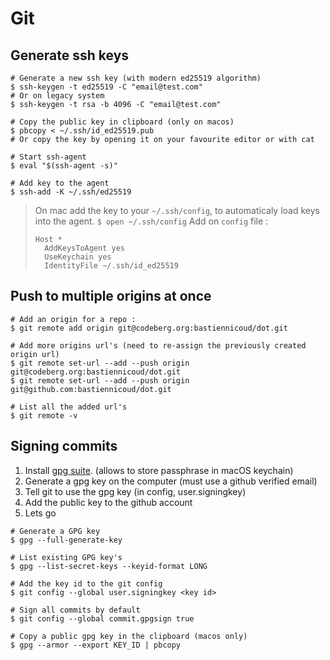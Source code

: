 # Git

## Generate ssh keys
```
# Generate a new ssh key (with modern ed25519 algorithm)
$ ssh-keygen -t ed25519 -C "email@test.com"
# Or on legacy system
$ ssh-keygen -t rsa -b 4096 -C "email@test.com"

# Copy the public key in clipboard (only on macos)
$ pbcopy < ~/.ssh/id_ed25519.pub
# Or copy the key by opening it on your favourite editor or with cat

# Start ssh-agent
$ eval "$(ssh-agent -s)"

# Add key to the agent
$ ssh-add -K ~/.ssh/ed25519
```

> On mac add the key to your `~/.ssh/config`, to automaticaly load keys into the agent.
> `$ open ~/.ssh/config`
> Add on `config` file :
> ```
> Host *
>   AddKeysToAgent yes
>   UseKeychain yes
>   IdentityFile ~/.ssh/id_ed25519
> ```

## Push to multiple origins at once

```
# Add an origin for a repo :
$ git remote add origin git@codeberg.org:bastiennicoud/dot.git

# Add more origins url's (need to re-assign the previously created origin url)
$ git remote set-url --add --push origin git@codeberg.org:bastiennicoud/dot.git
$ git remote set-url --add --push origin git@github.com:bastiennicoud/dot.git

# List all the added url's
$ git remote -v
```

## Signing commits

1. Install [gpg suite](https://gpgtools.org). (allows to store passphrase in macOS keychain)
2. Generate a gpg key on the computer (must use a github verified email)
3. Tell git to use the gpg key (in config, user.signingkey)
4. Add the public key to the github account
5. Lets go

```
# Generate a GPG key
$ gpg --full-generate-key

# List existing GPG key's
$ gpg --list-secret-keys --keyid-format LONG

# Add the key id to the git config
$ git config --global user.signingkey <key id>

# Sign all commits by default
$ git config --global commit.gpgsign true

# Copy a public gpg key in the clipboard (macos only)
$ gpg --armor --export KEY_ID | pbcopy
```
